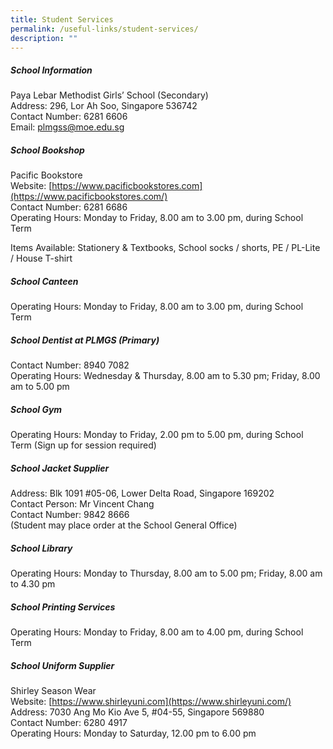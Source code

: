 ```yaml
---
title: Student Services
permalink: /useful-links/student-services/
description: ""
---
```

##### School Information

Paya Lebar Methodist Girls’ School (Secondary)  <br>
Address: 296, Lor Ah Soo, Singapore 536742  <br>
Contact Number: 6281 6606  <br>
Email: [plmgss@moe.edu.sg](mailto:plmgss@moe.edu.sg)  
  
##### School Bookshop

Pacific Bookstore  <br>
Website: [https://www.pacificbookstores.com](https://www.pacificbookstores.com/)  <br>
Contact Number: 6281 6686  <br>
Operating Hours: Monday to Friday, 8.00 am to 3.00 pm, during School Term 

Items Available: Stationery & Textbooks, School socks / shorts, PE / PL-Lite / House T-shirt  
  
##### School Canteen

Operating Hours: Monday to Friday, 8.00 am to 3.00 pm, during School Term  
  
##### School Dentist at PLMGS (Primary)

Contact Number: 8940 7082  <br>
Operating Hours: Wednesday & Thursday, 8.00 am to 5.30 pm; Friday, 8.00 am to 5.00 pm  
  
##### School Gym

Operating Hours: Monday to Friday, 2.00 pm to 5.00 pm, during School Term (Sign up for session required)  
  
##### School Jacket Supplier

Address: Blk 1091 #05-06, Lower Delta Road, Singapore 169202 <br>
Contact Person: Mr Vincent Chang  <br>
Contact Number: 9842 8666  <br>
(Student may place order at the School General Office)  
  
##### School Library

Operating Hours: Monday to Thursday, 8.00 am to 5.00 pm; Friday, 8.00 am to 4.30 pm              
  
##### School Printing Services

Operating Hours: Monday to Friday, 8.00 am to 4.00 pm, during School Term  
  
##### School Uniform Supplier

Shirley Season Wear  <br>
Website: [https://www.shirleyuni.com](https://www.shirleyuni.com/)  <br>
Address: 7030 Ang Mo Kio Ave 5, #04-55, Singapore 569880  <br>
Contact Number: 6280 4917  <br>
Operating Hours: Monday to Saturday, 12.00 pm to 6.00 pm